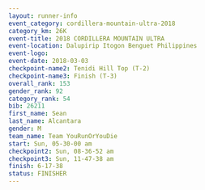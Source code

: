 ```yaml
---
layout: runner-info 
event_category: cordillera-mountain-ultra-2018 
category_km: 26K 
event-title: 2018 CORDILLERA MOUNTAIN ULTRA 
event-location: Dalupirip Itogon Benguet Philippines 
event-logo: 
event-date: 2018-03-03 
checkpoint-name2: Tenidi Hill Top (T-2) 
checkpoint-name3: Finish (T-3) 
overall_rank: 153
gender_rank: 92
category_rank: 54
bib: 26211
first_name: Sean
last_name: Alcantara
gender: M
team_name: Team YouRunOrYouDie
start: Sun, 05-30-00 am
checkpoint2: Sun, 08-36-52 am
checkpoint3: Sun, 11-47-38 am
finish: 6-17-38
status: FINISHER
---
```

